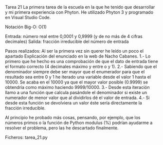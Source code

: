 Tarea 21
La primera tarea de la escuela en la que he tenido que desarrollar y mi primera experiencia con Phyton. 
He utilizado Phyton 3 y programado en Visual Studio Code.

Notación Big-O: O(1)

Entrada: número real entre 0,0001 y 0,9999 (y de no más de 4 cifras decimales)
Salida: fracción irreducible del número de entrada

Pasos realizados:
Al ser la primera vez sin querer he leído un poco el apartado Explicación del enunciado en la web de Nacho Cabanes. 
1.- Lo primero que he hecho es una comprobación de que el dato de entrada tiene el formato correcto (4 decimales máximo y entre o y 1).
2.- Sabiendo que el denominador siempre debe ser mayor que el enumerador para que el resultado sea entre 0 y 1 he iterado una variable desde el valor 1 hasta el 10000. Se acaba en el 10000 ya que el mayor valor posible (0.9999) se obtendría como máximo haciendo 9999/10000.
3.- Desde esta iteración llamo a una función que calcula pasándole el denominador si existe un numerador de menor valor que al dividirlos dé el valor de entrada.
4.- Si desde esta función se devolviera un valor éste sería directamente la fracción irreducible.

Al principio he probado más cosas, pensando, por ejemplo, que los números primos o la función de Python modulus (%) podrían ayudarme a resolver el problema, pero las he descartado finalmente.


Ficheros: tarea_21.py 
